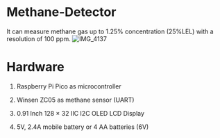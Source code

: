 # Methane-Detector
It can measure methane gas up to 1.25% concentration (25%LEL) with a resolution of 100 ppm.
![IMG_4137](https://user-images.githubusercontent.com/108894502/177846188-3d656a36-0b18-4d55-acd3-c45e23871730.jpeg)

# Hardware
1. Raspberry Pi Pico as microcontroller

2. Winsen ZC05 as methane sensor (UART)

3. 0.91 Inch 128 × 32 IIC I2C OLED LCD Display

4.  5V, 2.4A mobile battery or 4 AA batteries (6V)
